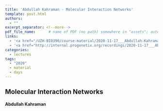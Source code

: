 ```yaml
---
title: 'Abdullah Kahraman - Molecular Interaction Networks'
template: post.html
authors:
  - ""
excerpt_separator: <!--more-->
pdf_file_name: 		# name of PDF (no path) somewhere in "assets"; auto-linked
links:
  - '<a href="/UZH-BIO390/course-material/2020-11-17___Abdullah-Kahraman__Protein-Interaction-Networks__UZH-BIO390-HS20-lecture-10.pdf" target="_blank">[2020 lecture slides]</a>'
  - '<a href="http://internal.progenetix.org/recordings/2020-11-17___Abdullah-Kahraman__Protein-Interaction-Networks__UZH-BIO390-HS20-lecture-10-recording.mp4">[lecture recording]</a> (174MB .mp4; UZH internal/VPN)'
categories:
  - lectures
tags:
  - "2020"
  - material
  - days
---
```


## Molecular Interaction Networks
#### Abdullah Kahraman

<!--more-->
